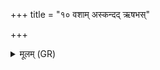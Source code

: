 +++
title = "१० वशाम् अस्कन्दद् ऋषभस्"

+++
<details><summary>मूलम् (GR)</summary>

वशाम् अस्कन्दद् ऋषभस्  
तिष्ठन्तीम् अधि तन्तुषु ।  
गर्भं तम् अद्य को वेद  
यतिधा सो अकल्पयत् ॥
</details>